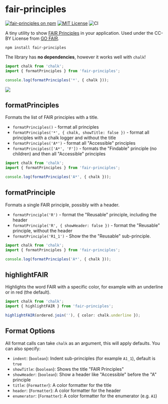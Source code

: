 # fair-principles

[![fair-principles on npm](https://img.shields.io/npm/v/fair-principles.svg)](https://www.npmjs.com/package/fair-principles)
[![MIT License](https://img.shields.io/badge/license-MIT-blue.svg)](https://github.com/curvenote/fair-principles/blob/main/LICENSE)
![CI](https://github.com/curvenote/fair-principles/workflows/CI/badge.svg)

A tiny utility to show [FAIR Principles](https://www.go-fair.org/fair-principles/) in your application. Used under the CC-BY License from [GO FAIR](https://www.go-fair.org/fair-principles/).

```shell
npm install fair-principles
```

The library has **no dependencies**, however it works well with `chalk`!

```typescript
import chalk from 'chalk';
import { formatPrinciples } from 'fair-principles';

console.log(formatPrinciples('*', { chalk }));
```

![](https://raw.githubusercontent.com/curvenote/fair-principles/main/images/all-principles.png)

## formatPrinciples

Formats the list of FAIR principles with a title.

- `formatPrinciples()` - format all principles
- `formatPrinciples('*', { chalk, showTitle: false })` - format all principles with a chalk logger and without the title
- `formatPrinciples('A*')` - format all "Accessible" principles
- `formatPrinciples(['A*', 'F'])` - formats the "Findable" principle (no children) and then all "Accessible" principles

```typescript
import chalk from 'chalk';
import { formatPrinciples } from 'fair-principles';

console.log(formatPrinciples('A*', { chalk }));
```

## formatPrinciple

Formats a single FAIR principle, possibly with a header.

- `formatPrinciple('R')` - format the "Reusable" principle, including the header
- `formatPrinciple('R', { showHeader: false })` - format the "Reusable" principle, without the header
- `formatPrinciple('R1_1')` - Show the the "Reusable" sub-principle.

```typescript
import chalk from 'chalk';
import { formatPrinciples } from 'fair-principles';

console.log(formatPrinciples('A*', { chalk }));
```

## highlightFAIR

Highlights the word FAIR with a specific color, for example with an underline or in red (the default).

```typescript
import chalk from 'chalk';
import { highlightFAIR } from 'fair-principles';

highlightFAIR(ordered.join(''), { color: chalk.underline });
```

## Format Options

All format calls can take `chalk` as an argument, this will apply defaults. You can also specify:

- `indent`: (`boolean`): Indent sub-principles (for example `A1_1`), default is `true`
- `showTitle`: (`boolean`): Shows the title "FAIR Principles"
- `showHeader`: (`boolean`): Show a header like "Accessible" before the "A" principle
- `title`: (`Formatter`): A color formatter for the title
- `header`: (`Formatter`): A color formatter for the header
- `enumerator`: (`Formatter`): A color formatter for the enumerator (e.g. `A1`)
